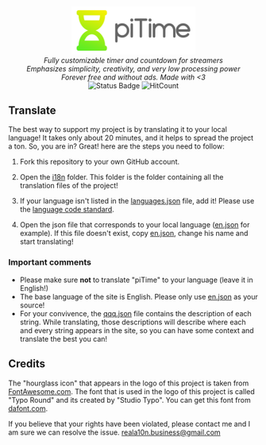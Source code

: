 <p align="center">
    <img alt="piTime" width=250 src="design/textlogo.png"/> <br/>
    <i>Fully customizable timer and countdown for streamers <br/>
    Emphasizes simplicity, creativity, and very low processing power <br/>
  	Forever free and without ads. Made with <3 </i> <br/>
    <img alt="Status Badge" src="https://img.shields.io/badge/Status-not%20released%20yet-red?style=flat-square"/>
    <img alt="HitCount" src="http://hits.dwyl.com/RealA10N/piTime.svg"/>
</p>

## Translate

The best way to support my project is by translating it to your local language! It takes only about 20 minutes, and it helps to spread the project a ton. So, you are in? Great! here are the steps you need to follow:

1. Fork this repository to your own GitHub account.

2. Open the [i18n](/i18n) folder. This folder is the folder containing all the translation files of the project!

3. If your language isn't listed in the [languages.json](/i18n/languages.json) file, add it! Please use the [language code standard](https://en.wikipedia.org/wiki/List_of_ISO_639-1_codes).

4. Open the json file that corresponds to your local language ([en.json](i18n/en.json) for example). If this file doesn't exist, copy [en.json](i18n/en.json), change his name and start translating!

### Important comments

* Please make sure **not** to translate "piTime" to your language (leave it in English!)
* The base language of the site is English. Please only use [en.json](i18n/en.json) as your source!
* For your convivence, the [qqq.json](i18n/qqq.json) file contains the description of each string. While translating, those descriptions will describe where each and every string appears in the site, so you can have some context and translate the best you can!

## Credits

The "hourglass icon" that appears in the logo of this project is taken from [FontAwesome.com](https://fontawesome.com/icons/hourglass-half).
The font that is used in the logo of this project is called "Typo Round" and its created by "Studio Typo". You can get this font from [dafont.com](https://www.dafont.com/typo-round.font?text=piTime).

If you believe that your rights have been violated, please contact me and I am sure we can resolve the issue. [reala10n.business@gmail.com](mailto:reala10n.business@gmail.com)
